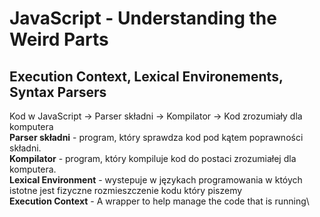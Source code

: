 # JavaScript - Understanding the Weird Parts

## Execution Context, Lexical Environements, Syntax Parsers

Kod w JavaScript → Parser składni → Kompilator → Kod zrozumiały dla komputera\
**Parser składni** - program, który sprawdza kod pod kątem poprawności składni.\
**Kompilator** - program, który kompiluje kod do postaci zrozumiałej dla komputera.\
**Lexical Environment** - wystepuje w językach programowania w któych istotne jest fizyczne rozmieszczenie kodu który piszemy\
**Execution Context** - A wrapper to help manage the code that is running\